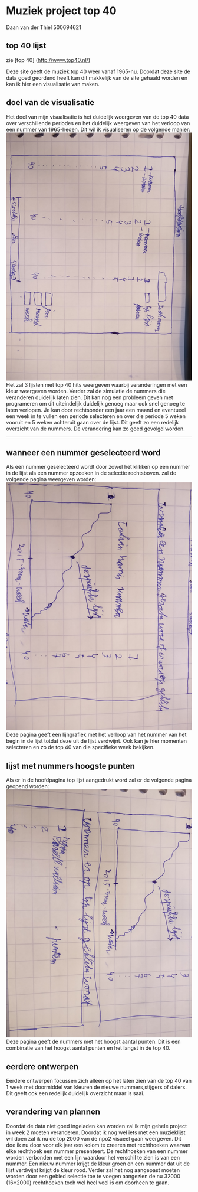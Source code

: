 # Muziek project top 40
Daan van der Thiel
500694621


## top 40 lijst
zie [top 40]
(http://www.top40.nl/)

 Deze site geeft de muziek top 40 weer vanaf 1965-nu. Doordat deze site de data goed geordend heeft kan dit makkelijk van de site gehaald worden en kan ik hier een visualisatie van maken.


## doel van de visualisatie
Het doel van mijn visualisatie is het duidelijk weergeven van de top 40 data over verschillende periodes en het duidelijk weergeven van het verloop van een nummer van 1965-heden. Dit wil ik visualiseren op de volgende manier:
![](doc/hoofd.jpg)
Het zal 3 lijsten met top 40 hits weergeven waarbij veranderingen met een kleur weergeven worden. Verder zal de simulatie de nummers die veranderen duidelijk laten zien. Dit kan nog een probleem geven met programeren om dit uiteindelijk duidelijk genoeg maar ook snel genoeg te laten verlopen. Je kan door rechtsonder een jaar een maand en eventueel een week in te vullen een periode selecteren en over die periode 5 weken vooruit en 5 weken achteruit gaan over de lijst. Dit geeft zo een redelijk overzicht van de nummers. De verandering kan zo goed gevolgd worden.

----
## wanneer een nummer geselecteerd word
Als een nummer geselecteerd wordt door zowel het klikken op een nummer in de lijst als een nummer opzoeken in de selectie rechtsboven. zal de volgende pagina weergeven worden:
![](doc/nummerGeselecteerd.jpg)
Deze pagina geeft een lijngrafiek met het verloop van het nummer van het begin in de lijst totdat deze uit de lijst verdwijnt. Ook kan je hier momenten selecteren en zo de top 40 van die specifieke week bekijken.


## lijst met nummers hoogste punten 
Als er in de hoofdpagina top lijst aangedrukt word zal er de volgende pagina geopend worden:
![](doc/topLijst.jpg)
Deze pagina geeft de nummers met het hoogst aantal punten. Dit is een combinatie van het hoogst aantal punten en het langst in de top 40. 
## eerdere ontwerpen
Eerdere ontwerpen focussen zich alleen op het laten zien van de top 40 van 1 week met doormiddel van kleuren de nieuwe nummers,stijgers of dalers. Dit geeft ook een redelijk duidelijk overzicht maar is saai.
## verandering van plannen
Doordat de data niet goed ingeladen kan worden zal ik mijn gehele project in week 2 moeten veranderen. Doordat ik nog wel iets met een muzieklijst wil doen zal ik nu de top 2000 van de npo2 visueel gaan weergeven. Dit doe ik nu door voor elk jaar een kolom te creeren met rechthoeken waarvan elke rechthoek een  nummer presenteert. De rechthoeken van een nummer worden verbonden met een lijn waardoor het verschil te zien is van een nummer. Een nieuw nummer krijgt de kleur groen en een nummer dat uit de lijst verdwijnt krijgt de kleur rood. Verder zal het nog aangepast moeten worden door een gebied selectie toe te voegen aangezien de nu 32000 (16*2000) rechthoeken toch wel heel veel is om doorheen te gaan. 
